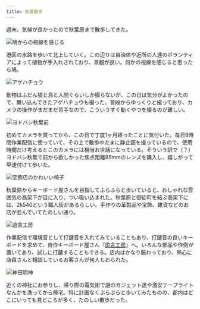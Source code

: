```yaml
---
title: 秋葉散歩
---
```

週末、気候が良かったので秋葉原まで散歩してきた。

![](https://lh6.googleusercontent.com/K7Jzgw20hHiiFO3dB83uKinvbDz6QjuvlA6bdCi4dSsJSyC_H60J2EcHLD17-Td-4GTHKsOBPEaL-cQfwopqVX87HyQ21OXtJsnJTP9yWAngrdEsFg7msq7kmnzUNUx5Bh1NfC3xcL_9qjG_jjJEcWU "鳩からの視線を感じる")

港区の水路を歩いて北上していく。この辺りは自治体や近所の人達のボランティアによって植物が手入れされており、景観が良い。何かの視線を感じると思ったら鳩。

![](https://lh4.googleusercontent.com/OnGwo2fipRo1j3MVkjSoHGnExAy1LyG03rb8wTxkpFKyL4P_7PN8P5Gqzl2XePueI5jjhXg3whClF3h8CDrfKZEBj0SqqBaSkSob0UugPWAxijT2m8eUhdAoFD50RnJM9vrVS6G1K1yFtMOY3MMRXuE "アゲハチョウ")

動物はふだん猫と鳥と人間ぐらいしか撮らないが、この日は気分がよかったので、舞い込んできたアゲハチョウも撮った。普段からゆっくりと撮っており、カメラの操作がまだまだ苦手なので、こういうすぐ動くやつを撮るのが難しい。

![](https://lh4.googleusercontent.com/L-Tllr_wpNwnEMJntUPjCi0UnNTJNZ2xpVNx9g0eG09eKkk_7W5id56G1wqoaWeACQg7_oc_x023CJifxdvEZ-tAtUGOmSxS7ZwpBCrxzX6umB2xWgDNAX1mDUTHqp4E4WUcYem0RXhHTZ8KupC90AE "ヨドバシ秋葉前")

初めてカメラを買ってから、この日で丁度1ヶ月経ったことに気付いた。毎日9時間作業配信に使っていて、その上で散歩中たまに静止画を撮っているので、使用時間だけ考えるとこのカメラには相当お世話になっている。そういう訳で（？）ヨドバシ秋葉で前から欲しかった焦点距離85mmのレンズを購入し、嬉しがって早速付けて歩いた。

![](https://lh5.googleusercontent.com/pQKboyo8hFVvvopzml6DCnJdAtEtYnLYdkqan1nC3kgytTxr2cUAEIkicUrriPcpf9jA8EzR9EBe0BOqKMxo_pPn-ChPG2TtFxflNK2pvhatFBzI4zcfWyKHUsLsTmACSgNPDWIJYZWS8brcpBRJViY "宝飾店のかわいい椅子")

秋葉原からキーボード屋さんを目指してふらふらと歩いていると、おしゃれな雰囲気の高架下が目に入り、つい吸い込まれた。秋葉原と御徒町を結ぶ高架下には、2k540という職人街があるらしい。手作りの革製品や宝飾、雑貨などのお店が並んでいてたのしい通り。

![](https://lh5.googleusercontent.com/uf4HMBF4pH7D5Db27z88M1ZmoRvyWs9-rxpVDJRDfDAfm_gnzq1vxcbB11H32JrI2DlcoO2geUZAWkuCLb0ZEjd-g-PCPvlmaSdNMQ_DudTMh19xSEiJc8ZSkAcNgYGcXLoPb0r9t1aMDgfa5AmxTeg "遊舎工房")

作業配信で環境音として打鍵音を入れてみていることもあり、打鍵音の良いキーボードを求めて、自作キーボード屋さん『[遊舎工房](https://yushakobo.jp/)』へ。いろんな部品や作例が置いてあり、試しに打鍵することもできる。店内はかなり賑わっており、熱心に店員さんと相談しているお客さんが何人もおられた。

![](https://lh5.googleusercontent.com/Jywa8CkkBcvPVP6wGRyDLabJckvENdiMJeWcEPi-gVZFKM-iGok_qf_DC-xwFeXA3rlllxgAmH1IkVJyh7q3gEX4c6jzuNgubpLXpcx29cKEi7ov75smf-cwXhjDioS0aAg-v0S3NfwHDHUvnwYfHd0 "神田明神")

近くの神社にお参りし、帰り際の電気街で謎のガジェット達や激安テープライトなんかを漁ってから帰宅。特に計画なくぶらぶらと歩いてみたものの、都内はどこにいっても見どころが多く、たのしい散歩だった。
